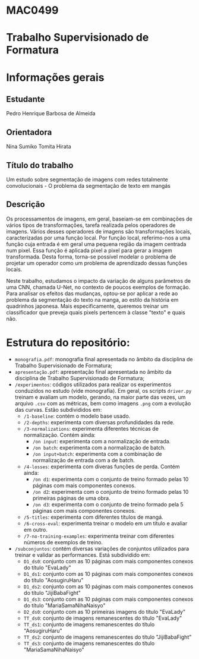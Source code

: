 # MAC0499
# Trabalho Supervisionado de Formatura

# Informações gerais 

## Estudante

Pedro Henrique Barbosa de Almeida

## Orientadora 
 Nina Sumiko Tomita Hirata

## Título do trabalho

Um estudo sobre segmentação de imagens com redes totalmente convolucionais - O problema da segmentação de texto em mangás

## Descrição 

Os processamentos de imagens, em geral, baseiam-se em combinações de vários tipos de transformações, tarefa realizada pelos operadores de imagens. Vários desses operadores de imagens são transformações locais, caracterizadas por uma função local. Por função local, referimo-nos a uma função cuja entrada é em geral uma pequena região da imagem centrada num pixel. Essa função é aplicada pixel a pixel para gerar a imagem transformada. Desta forma, torna-se possı́vel modelar o problema de projetar um operador como um problema de aprendizado dessas funções locais.

Neste trabalho, estudamos o impacto da variação de alguns parâmetros de uma CNN, chamada U-Net, no contexto de poucos exemplos de formação. Para analisar os efeitos das mudanças, optou-se por aplicar a rede ao problema da segmentação do texto na manga, ao estilo da história em quadrinhos japonesa. Mais especificamente, queremos treinar um classificador que preveja quais pixels pertencem à classe "texto" e quais não.

# Estrutura do repositório:

* ```monografia.pdf```: monografia final apresentada no âmbito da disciplina de Trabalho Supervisionado de Formatura; 
* ```apresentação.pdf```: apresentação final apresentada no âmbito da disciplina de Trabalho Supervisionado de Formatura; 
* ```/experimentos```: códigos utilizados para realizar os experimentos conduzidos no estudo (vide monografia). Em geral, os scripts ``driver.py`` treinam e avaliam um modelo, gerando, na maior parte das vezes, um arquivo ```.csv``` com as métricas, bem como imagens ```.png``` com a evolução das curvas. Estão subdivididos em: 
    * ```/1-baseline```: contém o modelo base usado.
    * ```/2-depths```: experimenta com diversas profundidades da rede. 
    * ```/3-normalizations```: experimenta diferentes técnicas de normalização. Contém ainda: 
        * ```/on input```: experimenta com a normalização de entrada. 
        * ```/on batch```: experimenta com a normalização de batch.
        * ```/on input+batch```: experimenta com a combinação de normalização de entrada com a de batch. 
    * ```/4-losses```: experimenta com diveras funções de perda. Contém ainda: 
        * ```/on d1```: experimenta com o conjunto de treino formado pelas 10 páginas com mais componentes conexos. 
        * ```/on d2```: experimenta com o conjunto de treino formado pelas 10 primeiras páginas de uma obra. 
        * ```/on d3```: experimenta com o conjunto de treino formado pela 5 páginas com mais componentes conexos. 
    * ```/5-titles```: experimenta com diferentes títulos de mangá. 
    * ```/6-cross-eval```: experimenta treinar o modelo em um título e avaliar em outro. 
    * ```/7-no-training-examples```: experimenta treinar com diferentes números de exemplos de treino. 
* ```/subconjuntos```: contém diversas variações de conjuntos utilizados para treinar e validar as performances. Está subdividido em: 
    * ```D1_ds0```: conjunto com as 10 páginas com mais componentes conexos do título "EvaLady"
    * ```D1_ds1```: conjunto com as 10 páginas com mais componentes conexos do título "AosugiruHaru"
    * ```D1_ds2```: conjunto com as 10 páginas com mais componentes conexos do título "JijiBabaFight"
    * ```D1_ds3```: conjunto com as 10 páginas com mais componentes conexos do título "MariaSamaNihaNaisyo"
    * ```D2_ds0```: conjunto com as 10 primeiras imagens do título "EvaLady"
    * ```TT_ds0```: conjunto de imagens remanescentes do título "EvaLady"
    * ```TT_ds1```: conjunto de imagens remanescentes do título "AosugiruHaru"
    * ```TT_ds2```: conjunto de imagens remanescentes do título "JijiBabaFight"
    * ```TT_ds3```: conjunto de imagens remanescentes do título "MariaSamaNihaNaisyo"
